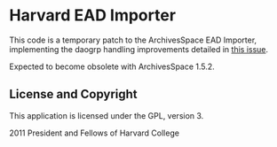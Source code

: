 # Harvard EAD Importer

This code is a temporary patch to the ArchivesSpace EAD Importer, implementing the daogrp handling improvements detailed in [this issue](https://github.com/archivesspace/archivesspace/issues/530).

Expected to become obsolete with ArchivesSpace 1.5.2.

## License and Copyright

This application is licensed under the GPL, version 3.

2011 President and Fellows of Harvard College
